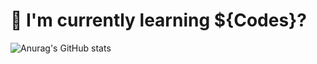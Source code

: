 # 🌱 I'm currently learning ${Codes}?
![Anurag's GitHub stats](https://github-readme-stats.vercel.app/api?username=anuraghazra&theme=onedark&show_icons=true)

